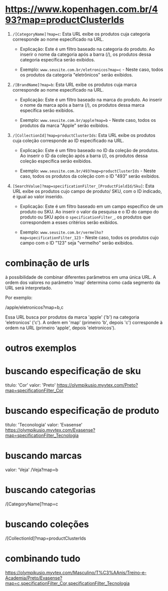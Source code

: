 # https://www.kopenhagen.com.br/493?map=productClusterIds

1. `/[CategoryName]?map=c`: Esta URL exibe os produtos cuja categoria corresponde ao nome especificado na URL.

   - Explicação: Este é um filtro baseado na categoria do produto. Ao inserir o nome da categoria após a barra (/), os produtos dessa categoria específica serão exibidos.
   
   - Exemplo: `www.seusite.com.br/eletronicos?map=c` - Neste caso, todos os produtos da categoria "eletrônicos" serão exibidos.

2. `/[BrandName]?map=b`: Esta URL exibe os produtos cuja marca corresponde ao nome especificado na URL.

   - Explicação: Este é um filtro baseado na marca do produto. Ao inserir o nome da marca após a barra (/), os produtos dessa marca específica serão exibidos.
   
   - Exemplo: `www.seusite.com.br/apple?map=b` - Neste caso, todos os produtos da marca "Apple" serão exibidos.

3. `/[CollectionId]?map=productClusterIds`: Esta URL exibe os produtos cuja coleção corresponde ao ID especificado na URL.

   - Explicação: Este é um filtro baseado no ID da coleção de produtos. Ao inserir o ID da coleção após a barra (/), os produtos dessa coleção específica serão exibidos.
   
   - Exemplo: `www.seusite.com.br/493?map=productClusterIds` - Neste caso, todos os produtos da coleção com o ID "493" serão exibidos.

4. `[SearchValue]?map=specificationFilter_[ProductFieldId/Sku]`: Esta URL exibe os produtos cujo campo de produto/ SKU, com o ID indicado, é igual ao valor inserido.

   - Explicação: Este é um filtro baseado em um campo específico de um produto ou SKU. Ao inserir o valor da pesquisa e o ID do campo do produto ou SKU após o `specificationFilter_`, os produtos que correspondem a esses critérios serão exibidos.
   
   - Exemplo: `www.seusite.com.br/vermelho?map=specificationFilter_123` - Neste caso, todos os produtos cujo campo com o ID "123" seja "vermelho" serão exibidos.


# combinação de urls

   à possibilidade de combinar diferentes parâmetros em uma única URL. A ordem dos valores no parâmetro 'map' determina como cada segmento da URL será interpretado.

Por exemplo:

/apple/eletronicos?map=b,c

Essa URL busca por produtos da marca 'apple' ('b') na categoria 'eletronicos' ('c'). A ordem em 'map' (primeiro 'b', depois 'c') corresponde à ordem na URL (primeiro 'apple', depois 'eletronicos').

# outros exemplos


# buscando especificação de sku
titulo: 'Cor'
valor: 'Preto'
https://olympikusio.myvtex.com/Preto?map=specificationFilter_Cor

# buscando especificação de produto
titulo: 'Teconologia'
valor: 'Evasense'
https://olympikusio.myvtex.com/Evasense?map=specificationFilter_Tecnologia

# buscando marcas
valor: 'Veja'
/Veja?map=b

# buscando categorias
/[CategoryName]?map=c

# buscando coleções
/[CollectionId]?map=productClusterIds

# combinando tudo
https://olympikusio.myvtex.com/Masculino/T%C3%AAnis/Treino-e-Academia/Preto/Evasense?map=c,specificationFilter_Cor,specificationFilter_Tecnologia
